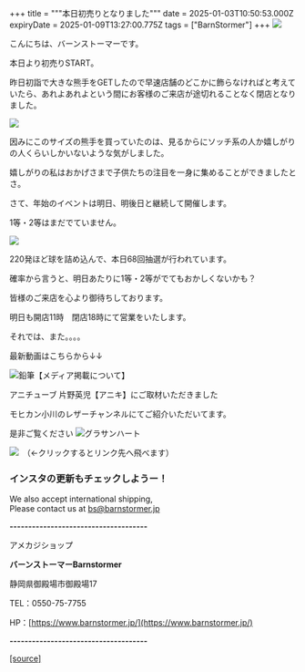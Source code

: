 +++
title = """本日初売りとなりました"""
date = 2025-01-03T10:50:53.000Z
expiryDate = 2025-01-09T13:27:00.775Z
tags = ["BarnStormer"]
+++
[![](https://stat.ameba.jp/user_images/20231023/16/barnstormer-go/b2/03/p/o0420015015354743273.png)](https://ameblo.jp/barnstormer-go/entry-12825670498.html)

こんにちは、バーンストーマーです。

本日より初売りSTART。

昨日初詣で大きな熊手をGETしたので早速店舗のどこかに飾らなければと考えていたら、あれよあれよという間にお客様のご来店が途切れることなく閉店となりました。

[![](https://stat.ameba.jp/user_images/20250103/19/barnstormer-go/72/ac/j/o0466070015529172424.jpg)](https://stat.ameba.jp/user_images/20250103/19/barnstormer-go/72/ac/j/o0466070015529172424.jpg)

因みにこのサイズの熊手を買っていたのは、見るからにソッチ系の人か嬉しがりの人くらいしかいないような気がしました。

嬉しがりの私はおかげさまで子供たちの注目を一身に集めることができましたとさ。

さて、年始のイベントは明日、明後日と継続して開催します。

1等・2等はまだでていません。

[![](https://stat.ameba.jp/user_images/20250103/19/barnstormer-go/9e/25/j/o0466070015529173195.jpg)](https://stat.ameba.jp/user_images/20250103/19/barnstormer-go/9e/25/j/o0466070015529173195.jpg)

220発ほど球を詰め込んで、本日68回抽選が行われています。

確率から言うと、明日あたりに1等・2等がでてもおかしくないかも？

皆様のご来店を心より御待ちしております。

明日も開店11時　閉店18時にて営業をいたします。

それでは、また。。。。

最新動画はこちらから↓↓

![鉛筆](https://stat100.ameba.jp/blog/ucs/img/char/char3/519.png)【メディア掲載について】

アニチューブ 片野英児【アニキ】にご取材いただきました

モヒカン小川のレザーチャンネルにてご紹介いただいてます。

是非ご覧ください ![グラサンハート](https://stat100.ameba.jp/blog/ucs/img/char/char3/148.png)

[![](https://stat.ameba.jp/user_images/20230412/16/barnstormer-go/6a/23/p/o0108010815269242493.png)](https://www.instagram.com/barnstormer_daily/)　（←クリックするとリンク先へ飛べます）

### インスタの更新もチェックしようー！

We also accept international shipping,  
Please contact us at bs@barnstormer.jp

**\-------------------------------------**

アメカジショップ

**バーンストーマーBarnstormer**

静岡県御殿場市御殿場17

TEL：0550-75-7755

HP：[https://www.barnstormer.jp/](https://www.barnstormer.jp/)

**\-------------------------------------**

[[source]](https://ameblo.jp/barnstormer-go/entry-12881073652.html)
